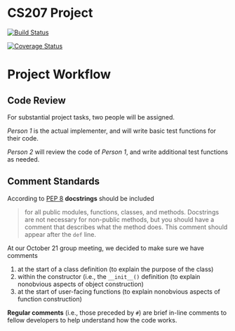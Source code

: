 # CS207 Project

[![Build Status](https://travis-ci.org/slac207/cs207project.svg?branch=master)](https://travis-ci.org/slac207/cs207project)

[![Coverage Status](https://coveralls.io/repos/github/slac207/cs207project/badge.svg?branch=master)](https://coveralls.io/github/slac207/cs207project?branch=master)


# Project Workflow

## Code Review

For substantial project tasks, two people will be assigned. 

*Person 1* is the actual implementer, and will write basic test functions for their code.

*Person 2* will review the code of *Person 1*, and write additional test functions as needed. 


## Comment Standards 

According to  [PEP 8](https://www.python.org/dev/peps/pep-0008/#code-lay-out) **docstrings** should be included 
> for all public modules, functions, classes, and methods. Docstrings are not necessary for non-public methods, but you should have a comment that describes what the method does. This comment should appear after the `def` line.

At our October 21 group meeting, we decided to make sure we have comments
1. at the start of a class definition (to explain the purpose of the class) 
2. within the constructor (i.e., the `__init__()` definition (to explain nonobvious aspects of object construction)
3. at the start of user-facing functions (to explain nonobvious aspects of function construction)

**Regular comments** (i.e., those preceded by `#`) are brief in-line comments to fellow developers to help understand how the code works.